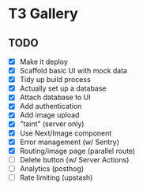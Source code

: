 # T3 Gallery

## TODO

- [x] Make it deploy
- [x] Scaffold basic UI with mock data
- [x] Tidy up build process
- [x] Actually set up a database
- [x] Attach database to UI
- [x] Add authentication
- [x] Add image upload
- [x] "taint" (server only)
- [x] Use Next/Image component
- [x] Error management (w/ Sentry)
- [x] Routing/image page (parallel route)
- [ ] Delete button (w/ Server Actions)
- [ ] Analytics (posthog)
- [ ] Rate limiting (upstash)